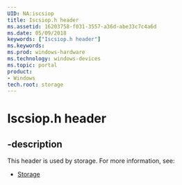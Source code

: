 ```yaml
---
UID: NA:iscsiop
title: Iscsiop.h header
ms.assetid: 16203758-f031-3557-a36d-abe33c7c4a6d
ms.date: 05/09/2018
keywords: ["Iscsiop.h header"]
ms.keywords: 
ms.prod: windows-hardware
ms.technology: windows-devices
ms.topic: portal
product:
- Windows
tech.root: storage
---
```


# Iscsiop.h header


## -description


This header is used by storage. For more information, see:

- [Storage](../_storage/index.md)
